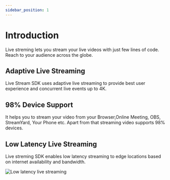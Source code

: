 ```yaml
---
sidebar_position: 1
---
```


# Introduction

Live streming lets you stream your live videos with just few lines of code. Reach to your audience across the globe.

## Adaptive Live Streaming

Live Stream SDK uses adaptive live streaming to provide best user experience and concurrent live events up to 4K.

## 98% Device Support

It helps you to stream your video from your Browser,Online Meeting, OBS, StreamYard, Your Phone etc. Apart from that streaming video supports 98% devices.

## Low Latency Live Streaming

Live streming SDK enables low latency streaming to edge locations based on internet availability and bandwidth.

![Low latency live streaming](/img/live-streaming.jpg)
